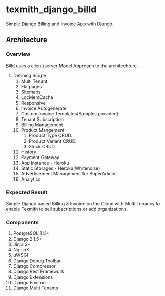 # texmith_django_billd

Simple Django Billing and Invoice App with Django.

## Architecture

### Overview

Billd uses a client/server Model Approach to the architechture.

1. Defining Scope
   1. Multi Tenant
   2. Flatpages
   3. Sitemaps
   4. LocMemCache
   5. Responsive
   6. Invoice Autogenerate
   7. Custom Invoice Templates(Samples provided)
   8. Tenant Subscription
   9. Billing Management
   10. Product Mangement
       1.  Product Type CRUD.
       2.  Product Variant CRUD.
       3.  Stock CRUD
   11. History
   12. Payment Gateway
   13. App Instance - Heroku
   14. Static Storages - Heroku(Whitenoise)
   15. Advertisement Management for SuperAdmin
   16. Analytics

### Expected Result

Simple Django based Billing & Invoice on the Cloud with Multi Tenancy to enable Texmith to sell subscriptions or add organizations.

### Components

1. PostgreSQL 11.1+
2. Django 2.1.5+
3. Jinja 2+
4. NgninX
5. uWSGI
6. Django Debug Toolbar
7. Django Compressor
8. Django Rest Framework
9. Django Extensions
10. Django Environ
11. Django Multi Tenants

